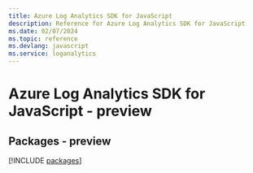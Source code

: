 ```yaml
---
title: Azure Log Analytics SDK for JavaScript
description: Reference for Azure Log Analytics SDK for JavaScript
ms.date: 02/07/2024
ms.topic: reference
ms.devlang: javascript
ms.service: loganalytics
---
```

# Azure Log Analytics SDK for JavaScript - preview
## Packages - preview
[!INCLUDE [packages](log-analytics-index.md)]